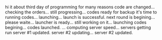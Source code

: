 hi
it about third day of programming
for many reasons code are changed...
checking the orders...
still progressing...
codes ready for backup
it's time to running codes...
launching...
launch is successful.
next round is begining...
please waite...
launcher is ready...
still working on it...
launching codes begining...
codes launched.
...
computing server speed...
servers getting run
server #1 updated.
server #2 updating...
server #2 updated.
